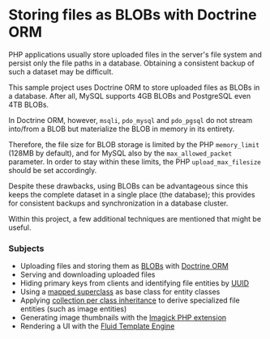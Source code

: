 # Storing files as BLOBs with Doctrine ORM

PHP applications usually store uploaded files in the server's file system and persist
only the file paths in a database.
Obtaining a consistent backup of such a dataset may be difficult.

This sample project uses Doctrine ORM to store uploaded files as BLOBs in a database.
After all, MySQL supports 4GB BLOBs and PostgreSQL even 4TB BLOBs.

In Doctrine ORM, however, `msqli`, `pdo_mysql` and `pdo_pgsql` do not stream into/from a BLOB
but materialize the BLOB in memory in its entirety.

Therefore, the file size for BLOB storage is limited by the PHP `memory_limit` (128MB by default),
and for MySQL also by the `max_allowed_packet` parameter. In order to stay within these
limits, the PHP `upload_max_filesize` should be set accordingly.

Despite these drawbacks, using BLOBs can be advantageous since this keeps the complete dataset
in a single place (the database);
this provides for consistent backups and synchronization in a database cluster.

Within this project, a few additional techniques are mentioned that might be useful. 

### Subjects

- Uploading files and storing them as
  [BLOBs](https://en.wikipedia.org/wiki/Binary_large_object) with [Doctrine ORM](https://www.doctrine-project.org/)
- Serving and downloading uploaded files
- Hiding primary keys from clients and identifying file entities by
  [UUID](https://en.wikipedia.org/wiki/Universally_unique_identifier)
- Using a
  [mapped superclass](https://www.doctrine-project.org/projects/doctrine-mongodb-odm/en/latest/reference/inheritance-mapping.html#mapped-superclasses)
  as base class for entity classes
- Applying
  [collection per class inheritance](https://www.doctrine-project.org/projects/doctrine-mongodb-odm/en/latest/reference/inheritance-mapping.html#collection-per-class-inheritance)
  to derive specialized file entities (such as image entities)
- Generating image thumbnails with the
  [Imagick PHP extension](https://www.php.net/manual/en/class.imagick.php)
- Rendering a UI with the [Fluid Template Engine](https://typo3.org/fluid)